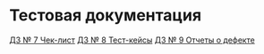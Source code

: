 # Тестовая документация
[ДЗ № 7 Чек-лист](https://docs.google.com/spreadsheets/d/1HObm53rUUpY4j1n2sauHBKYkoTrg_0RPCtcRyyRWK2M/edit?usp=sharing)
[ДЗ № 8 Тест-кейсы](https://app.qase.io/project/G9?previewMode=side&suite=62&tab=)
[ДЗ № 9 Отчеты о дефекте](https://docs.google.com/spreadsheets/d/1mwz_cB9m4Gb7HdVJUL8E4YlJ86txq0J4ELQ8uF96rU8/edit?usp=sharing)
